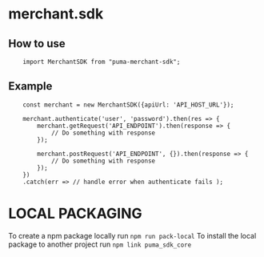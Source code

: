 # merchant.sdk

## How to use
```
    import MerchantSDK from "puma-merchant-sdk";
```

## Example

```
    const merchant = new MerchantSDK({apiUrl: 'API_HOST_URL'});

    merchant.authenticate('user', 'password').then(res => {
        merchant.getRequest('API_ENDPOINT').then(response => {
            // Do something with response
        });

        merchant.postRequest('API_ENDPOINT', {}).then(response => {
            // Do something with response
        });
    })
    .catch(err => // handle error when authenticate fails );
```

# LOCAL PACKAGING 
To create a npm package locally run `npm run pack-local` 
To install the local package to another project run `npm link puma_sdk_core`